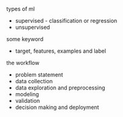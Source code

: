 types of ml
- supervised - classification or regression
- unsupervised

some keyword
- target, features, examples and label

the workflow
- problem statement
- data collection
- data exploration and preprocessing
- modeling 
- validation
- decision making and deployment